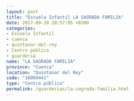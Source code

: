 ```yaml
---
layout: post
title: "Escuela Infantil LA SAGRADA FAMILIA"
date: 2017-09-20 20:57:05 +0200
categories:
- Escuela Infantil
- cuenca
- quintanar-del-rey
- Centro público
- guarderia
name: "LA SAGRADA FAMILIA"
province: "Cuenca"
location: "Quintanar del Rey"
code: "16009441"
type: "Centro público"
permalink: /guarderias/la-sagrada-familia.html
---
```

